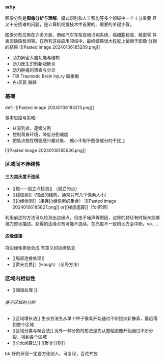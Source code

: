 ### why
 图像分割是**图像分析与理解**、模式识别和人工智能等多个领域中一个十分重要 且又十分困难的问题，是计算机视觉技术中首要的、重要的关键步骤。 
 
 图像分割应用在许多方面，例如汽车车型自动识别系统、癌细胞检查、精密零 件表面缺陷检测等。在所有这些应用领域中，最终结果很大程度上依赖于图像 分割的结果
![[Pasted image 20240106185209.png]]
- 助力解密大脑功能与结构 
- 助力医生识别新冠肺炎
- 助力肿瘤的筛查与分诊
- TBI Traumatic Brain Injury 腦損傷
- 白/灰質 腦齡


### 基礎
def:
![[Pasted image 20240106185313.png]]

基本思路与策略:
- 从易到难，逐级分割 
- 控制背景环境，降低分割难度 
- 把焦点放在增强感兴趣对象、 缩小不相干图像成分的干扰上

![[Pasted image 20240106185630.png]]
### 区域间不连续性
#### 三大类灰度不连续 
- [[點----孤立点检测]] （孤立的点） 
- [[线檢測]]（较细的结构，通常只有几个像素大小） 
- [[边缘检测]]（相连边缘像素的集合）
![[Pasted image 20240106185827.png]]
or[[梯度运算]]（for回顾）


利用前述的方法可以检测出边缘点，但由于噪声等原因，边界的特征有时候未能够被完整地描述，获得的边缘点有可能不连续，在亮度不一致的地方会中断。so......
#### 边缘连接
将边缘像素组合成 有意义的边缘信息
- [[局部连接处理]]
- [[霍夫变换]]（Hough）（全局方法）

### 区域内相似性
 - [[阈值处理 ]]
 ###### 基于区域的分割
 - [[区域增长法]]
	 生长方法先从单个种子像素开始通过不断接纳新像素，最后得到整个区域 
 - [[区域分类与聚合法]]
	 另外一种分割的想法是先从整幅图像开始通过不断分裂，得到各个区域
 - [[分水岭算法]]
[[聚类分割]]

bb:好的研究一定要方便别人，可复现，百花齐放